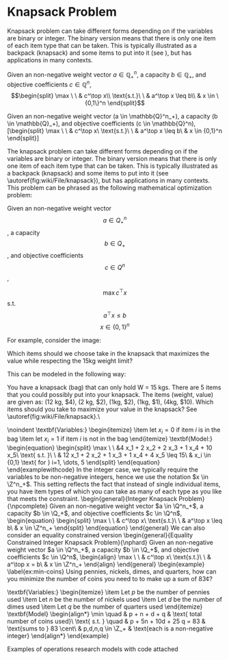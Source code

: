 # Knapsack Problem

Knapsack problem can take different forms depending on if the variables
are binary or integer. The binary version means that there is only one
item of each item type that can be taken. This is typically illustrated
as a backpack (knapsack) and some items to put into it (see ), but has
applications in many contexts.

Given an non-negative weight vector $a \in \mathbb{Q}^n_+$, a capacity
$b \in \mathbb{Q}_+$, and objective coefficients $c \in \mathbb{Q}^n$,
$$\begin{split}
\max \ \ & c^\top x\\
\text{s.t.}\ \ & a^\top x \leq b\\
& x \in \{0,1\}^n
\end{split}$$


Given an non-negative weight vector \(a \in \mathbb{Q}^n_+\), a capacity
\(b \in \mathbb{Q}_+\), and objective coefficients
\(c \in \mathbb{Q}^n\), \[\begin{split}
\max \ \ & c^\top x\\
\text{s.t.}\ \ & a^\top x \leq b\\
& x \in \{0,1\}^n
\end{split}\]

The knapsack problem can take different forms depending on if the variables are binary or integer.  The binary version means that there is only one item of each item type that can be taken.  This is typically illustrated as a backpack (knapsack) and some items to put into it (see  \autoref{fig:wiki/File/knapsack}), but has applications in many contexts.    This problem can be phrased as the following mathematical optimization problem:

Given an non-negative weight vector $$a \in Q^n_+$$, a capacity $$b \in Q_+$$, and objective coefficients $$c \in Q^n$$, 

$$ \max     c^\top x$$
s.t.  $$ a^\top x \leq b$$
$$ x \in \{0,1\}^n$$


For example, consider the image:

Which items should we choose take in the knapsack that maximizes the value while respecting the 15kg weight limit?


This can be modeled in the following way:



 You have a knapsack (bag) that can only hold W = 15 kgs.  There are 5 items that you could possibly put into your knapsack.  The items (weight, value) are given as:
(12 kg, $\$$4), (2 kg, $\$$2), (1kg, $\$$2), (1kg, $\$$1), (4kg, $\$$10).  Which items should you take to maximize your value in the knapsack? See \autoref{fig:wiki/File/knapsack}.\\

\noindent \textbf{Variables:}
\begin{itemize}
\item let $x_i = 0$ if item $i$ is in the bag
\item let $x_i = 1$ if item $i$ is not in the bag
\end{itemize}
\textbf{Model:}
\begin{equation}
\begin{split}
\max  \  \ &4 x_1 + 2 x_2 + 2 x_3 + 1 x_4 + 10 x_5\\
\text{ s.t. }\ \ &  12 x_1 + 2 x_2 + 1 x_3 + 1 x_4 + 4 x_5 \leq 15\\
& x_i \in \{0,1\} \text{ for } i=1, \dots, 5
\end{split}
\end{equation}
\end{examplewithcode}
In the integer case, we typically require the variables to be non-negative integers, hence we use the notation $x \in \Z^n_+$.  This setting reflects the fact that instead of single individual items, you have item types of which you can take as many of each type as you like that meets the constraint.
\begin{general}{Integer Knapsack Problem}{\npcomplete}
Given an non-negative weight vector $a \in \Q^n_+$, a capacity $b \in \Q_+$, and objective coefficients $c \in \Q^n$, 
\begin{equation}
\begin{split}
\max \ \ & c^\top x\\
\text{s.t.}\ \ & a^\top x \leq b\\
& x \in \Z^n_+
\end{split}
\end{equation}
\end{general}
We can also consider an equality constrained version
\begin{general}{Equality Constrained Integer Knapsack Problem}{\nphard}
Given an non-negative weight vector $a \in \Q^n_+$, a capacity $b \in \Q_+$, and objective coefficients $c \in \Q^n$, 
\begin{align}
\max \ \ & c^\top x\\
\text{s.t.}\ \ & a^\top x = b\\
& x \in \Z^n_+
\end{align}
\end{general}
\begin{example}
\label{ex:min-coins}
Using pennies, nickels, dimes, and quarters, how can you minimize the number of coins you need to to make up a sum of $83\cent$? 

\textbf{Variables:}
\begin{itemize}
\item Let $p$ be the number of pennies used
\item Let $n$ be the number of nickels used
\item Let $d$ be the number of dimes used
\item Let $q$ be the number of quarters used
\end{itemize}
\textbf{Model}
\begin{align*}
\min \quad & p + n + d + q & \text{ total number of coins used}\\
\text{ s.t. } \quad & p + 5n + 10d + 25 q = 83 & \text{sums to } 83 \cent\\
& p,d,n,q \in \Z_+ & \text{each is a non-negative integer}
\end{align*}
\end{example}

Examples of operations research models with code attached
